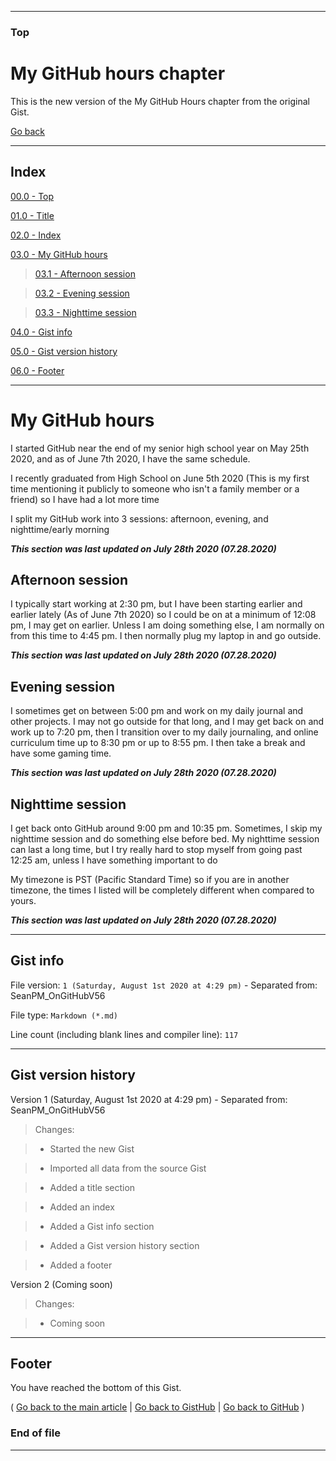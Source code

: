 
***

### Top

# My GitHub hours chapter

This is the new version of the My GitHub Hours chapter from the original Gist.

[Go back](https://gist.github.com/seanpm2001/7e40a0e13c066a57577d8200b1afc6a3#My-GitHub-hours)

***

## Index

[00.0 - Top](#Top)

[01.0 - Title](#Current-unanswered-technical-questions-chapter)

[02.0 - Index](#Index)

[03.0 - My GitHub hours](#My-GitHub-hours)

> [03.1 - Afternoon session](#Afternoon-session)

> [03.2 - Evening session](#Evening-session)

> [03.3 - Nighttime session](#Nighttime-session)

[04.0 - Gist info](#Gist-info)

[05.0 - Gist version history](#Gist-version-history)

[06.0 - Footer](#Footer)

***

# My GitHub hours

I started GitHub near the end of my senior high school year on May 25th 2020, and as of June 7th 2020, I have the same schedule.

I recently graduated from High School on June 5th 2020 (This is my first time mentioning it publicly to someone who isn't a family member or a friend) so I have had a lot more time

I split my GitHub work into 3 sessions: afternoon, evening, and nighttime/early morning

***This section was last updated on July 28th 2020 (07.28.2020)***

## Afternoon session

I typically start working at 2:30 pm, but I have been starting earlier and earlier lately (As of June 7th 2020) so I could be on at a minimum of 12:08 pm, I may get on earlier. Unless I am doing something else, I am normally on from this time to 4:45 pm. I then normally plug my laptop in and go outside.

***This section was last updated on July 28th 2020 (07.28.2020)***

## Evening session

I sometimes get on between 5:00 pm and work on my daily journal and other projects. I may not go outside for that long, and I may get back on and work up to 7:20 pm, then I transition over to my daily journaling, and online curriculum time up to 8:30 pm or up to 8:55 pm. I then take a break and have some gaming time.

***This section was last updated on July 28th 2020 (07.28.2020)***

## Nighttime session

I get back onto GitHub around 9:00 pm and 10:35 pm. Sometimes, I skip my nighttime session and do something else before bed. My nighttime session can last a long time, but I try really hard to stop myself from going past 12:25 am, unless I have something important to do

My timezone is PST (Pacific Standard Time) so if you are in another timezone, the times I listed will be completely different when compared to yours.

***This section was last updated on July 28th 2020 (07.28.2020)***

***

## Gist info

File version: `1 (Saturday, August 1st 2020 at 4:29 pm)` - Separated from: SeanPM_OnGitHubV56

File type: `Markdown (*.md)`

Line count (including blank lines and compiler line): `117`

***

## Gist version history

Version 1 (Saturday, August 1st 2020 at 4:29 pm) - Separated from: SeanPM_OnGitHubV56

> Changes:

> * Started the new Gist

> * Imported all data from the source Gist

> * Added a title section

> * Added an index

> * Added a Gist info section

> * Added a Gist version history section

> * Added a footer

Version 2 (Coming soon)

> Changes:

> * Coming soon

***

## Footer

You have reached the bottom of this Gist.

( [Go back to the main article](https://gist.github.com/seanpm2001/7e40a0e13c066a57577d8200b1afc6a3#My-GitHub-hours) | [Go back to GistHub](https://gist.github.com/) | [Go back to GitHub](https://github.com/) )

### End of file

***
